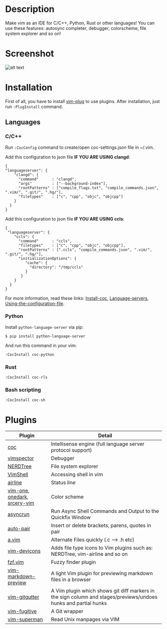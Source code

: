# Description
Make vim as an IDE for C/C++, Python, Rust or other languages! 
You can use these features: autosync completer, debugger, colorscheme, file system explorer and so on!

# Screenshot
![alt text](https://raw.githubusercontent.com/mzd245/vimrc/master/screenshot.png)

# Installation
First of all, you have to install [vim-plug](https://github.com/junegunn/vim-plug) to use plugins. After installation, just run `:PlugInstall` command. 
## Languages 
### C/C++
Run `:CocConfig` command to create/open coc-settings.json file in ~/.vim.

Add this configuration to json file **IF YOU ARE USING clangd**:
```
{
"languageserver": {
    "clangd": {
      "command"      : "clangd",
      "args"         : ["--background-index"],
      "rootPatterns" : ["compile_flags.txt", "compile_commands.json", ".vim/", ".git/", ".hg/"],
      "filetypes"    : ["c", "cpp", "objc", "objcpp"]
    }
  }
}
```
Add this configuration to json file **IF YOU ARE USING ccls**:  
```
{
 "languageserver": {
    "ccls": {
      "command"      : "ccls",
      "filetypes"    : ["c", "cpp", "objc", "objcpp"],
      "rootPatterns" : [".ccls", "compile_commands.json", ".vim/", ".git/", ".hg/"],
      "initializationOptions": {
         "cache": {
           "directory": "/tmp/ccls"
         }
       }
    }
  }
}
```
For more information, read these links: [Install-coc](https://github.com/neoclide/coc.nvim/wiki/Install-coc.nvim), [Language-servers](https://github.com/neoclide/coc.nvim/wiki/Language-servers), [Using-the-configuration-file](https://github.com/neoclide/coc.nvim/wiki/Using-the-configuration-file).

### Python
Install `python-language-server` via pip:
```
$ pip install python-language-server 
```
And run this command in your vim:
```
:CocInstall coc-python 
```

### Rust 
```
:CocInstall coc-rls
```

### Bash scripting
```
:CocInstall coc-sh
```

# Plugins
| Plugin                                                                                                                                                        | Detail                                                                                                          |
| ---                                                                                                                                                           | ---                                                                                                             |
| [coc](https://github.com/neoclide/coc.nvim)                                                                                                                   | Intellisense engine (full language server protocol support)                                                     |
| [vimspector](https://github.com/puremourning/vimspector)                                                                                                      | Debugger                                                                                                        |
| [NERDTree](https://github.com/scrooloose/nerdtree)                                                                                                            | File system explorer                                                                                            |
| [VimShell](https://github.com/Shougo/vimshell.vim)                                                                                                            | Accessing shell in vim                                                                                          |
| [airline](https://github.com/vim-airline/vim-airline)                                                                                                         | Status line                                                                                                     |
| [vim-one](https://github.com/rakr/vim-one.git), [onedark](https://github.com/joshdick/onedark.vim), [srcery-vim](https://github.com/srcery-colors/srcery-vim) | Color scheme                                                                                                    |
| [asyncrun](https://github.com/skywind3000/asyncrun.vim.git)                                                                                                   | Run Async Shell Commands and Output to the Quickfix Window                                                      |
| [auto-pair](https://github.com/jiangmiao/auto-pairs)                                                                                                          | Insert or delete brackets, parens, quotes in pair                                                               |
| [a.vim](https://github.com/vim-scripts/a.vim)                                                                                                                 | Alternate Files quickly (.c --> .h etc)                                                                         |
| [vim-devicons](https://github.com/ryanoasis/vim-devicons)                                                                                                     | Adds file type icons to Vim plugins such as: NERDTree, vim-airline and so on                                    |
| [fzf.vim](https://github.com/junegunn/fzf.vim)                                                                                                                | Fuzzy finder plugin                                                                                             |
| [vim-markdown-preview](https://github.com/JamshedVesuna/vim-markdown-preview)                                                                                 | A light Vim plugin for previewing markdown files in a browser                                                   |
| [vim-gitgutter](https://github.com/airblade/vim-gitgutter)                                                                                                    | A Vim plugin which shows git diff markers in the sign column and stages/previews/undoes hunks and partial hunks |
| [vim-fugitive](https://github.com/tpope/vim-fugitive)                                                                                                         | A Git wrapper                                                                                                   |
| [vim-superman](https://github.com/jez/vim-superman)                                                                                                           | Read Unix manpages via VIM                                                                                      |
